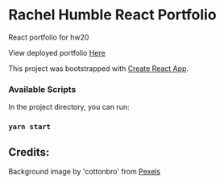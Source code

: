 # Rachel Humble React Portfolio
React portfolio for hw20

View deployed portfolio [Here](https://rachelhumble.github.io/react-portfolio/)

This project was bootstrapped with [Create React App](https://github.com/facebook/create-react-app).

### Available Scripts

In the project directory, you can run:

### `yarn start`

## Credits:
Background image by 'cottonbro' from [Pexels](https://www.pexels.com/photo/white-ceramic-woman-with-orange-flower-on-head-bust-4272616/)